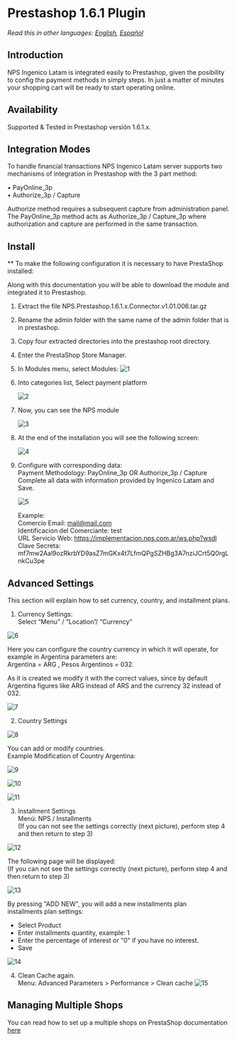 # Prestashop 1.6.1 Plugin

*Read this in other languages: [English](README.md), [Español](README.es.md)*

## Introduction

NPS Ingenico Latam is integrated easily to Prestashop, given the posibility to config the payment methods in simply steps. In just a matter of minutes your shopping cart will be ready to start operating online.

## Availability

Supported & Tested in Prestashop versión 1.6.1.x.

## Integration Modes

To handle financial transactions NPS Ingenico Latam server supports two mechanisms of integration in Prestashop with the 3 part method:     

•	PayOnline_3p  
•	Authorize_3p / Capture

Authorize method requires a subsequent capture from administration panel.       
The PayOnline_3p method acts as Authorize_3p / Capture_3p where authorization and capture are performed in the same transaction.        


## Install

** To make the following configuration it is necessary to have PrestaShop installed:

  Along with this documentation you will be able to download the module and integrated it to Prestashop.

1. Extract the file NPS.Prestashop.1.6.1.x.Connector.v1.01.006.tar.gz

2. Rename the admin folder with the same name of the admin folder that is in prestashop.

3. Copy four extracted directories into the prestashop root directory.

4. Enter the PrestaShop Store Manager.

5. In Modules menu, select Modules:
    ![1](https://cloud.githubusercontent.com/assets/24914148/25529881/65136ea0-2bfa-11e7-841f-7251dda04e76.png)

6. Into categories list, Select payment platform

    ![2](https://cloud.githubusercontent.com/assets/24914148/25529882/651736fc-2bfa-11e7-860e-ea96e1955d17.png)

7. Now, you can see the NPS module

    ![3](https://cloud.githubusercontent.com/assets/24914148/25529883/651856f4-2bfa-11e7-8243-2ea60883ce76.png)

8. At the end of the installation you will see the following screen:

    ![4](https://cloud.githubusercontent.com/assets/24914148/25529884/65226ec8-2bfa-11e7-9d4e-73f9c05b034d.png)

9. Configure with corresponding data:   
  Payment Methodology: PayOnline_3p OR Authorize_3p / Capture   
  Complete all data with information provided by Ingenico Latam and Save.   

    ![5](https://cloud.githubusercontent.com/assets/24914148/25529885/652b101e-2bfa-11e7-984a-dc58bf8f5883.png)

    Example:    
   Comercio Email: mail@mail.com       
   Identificacion del Comerciante: test        
   URL Servicio Web: https://implementacion.nps.com.ar/ws.php?wsdl     
   Clave Secreta: mf7mw2Aal9ozRkrbYD9asZ7mGKx4t7LfmQPgSZHBg3A7nziJCrt5Q0rgLnkCu3pe    

## Advanced Settings

This section will explain how to set currency, country, and installment plans.

1. Currency Settings:        
     Select “Menu” / “Location”/ “Currency”

  ![6](https://cloud.githubusercontent.com/assets/24914148/25529886/654ad58e-2bfa-11e7-8bf2-e15400ba5c80.png)

  Here you can configure the country currency in which it will operate, for example in Argentina parameters are:    
  Argentina = ARG   ,  Pesos Argentinos = 032.        

  As it is created we modify it with the correct values, since by default Argentina figures like ARG instead of ARS and the currency 32 instead of 032.

  ![7](https://cloud.githubusercontent.com/assets/24914148/25529887/654e293c-2bfa-11e7-9958-643809a2b39c.png)

2. Country Settings

  ![8](https://cloud.githubusercontent.com/assets/24914148/25529888/655130f0-2bfa-11e7-9764-78785281a577.png)

  You can add or modify countries.       
  Example Modification of Country Argentina:

  ![9](https://cloud.githubusercontent.com/assets/24914148/25529889/6553adbc-2bfa-11e7-90e2-ea6229c132dd.png)

  ![10](https://cloud.githubusercontent.com/assets/24914148/25529875/64d71fc2-2bfa-11e7-8be3-bd03206b6dc2.png)

  ![11](https://cloud.githubusercontent.com/assets/24914148/25529876/64e08576-2bfa-11e7-974f-63483ce33ddd.png)

3. Installment Settings   
    Menú: NPS / Installments        
    (If you can not see the settings correctly (next picture), perform step 4 and then return to step 3)

  ![12](https://cloud.githubusercontent.com/assets/24914148/25529877/64e3420c-2bfa-11e7-9516-0e2e07d4644b.png)

  The following page will be displayed:        
  (If you can not see the settings correctly (next picture), perform step 4 and then return to step 3)

  ![13](https://cloud.githubusercontent.com/assets/24914148/25529879/64e62e54-2bfa-11e7-92cf-951002c0e872.png)

  By pressing "ADD NEW", you will add a new installments plan   
  installments plan settings:   
  + Select Product  
  + Enter installments quantity, example: 1   
  + Enter the percentage of interest or "0" if you have no interest.  
  + Save    

  ![14](https://cloud.githubusercontent.com/assets/24914148/25529878/64e501dc-2bfa-11e7-9708-6a4f0c475b01.png)

4. Clean Cache again.      
    Menu: Advanced Parameters > Performance > Clean cache
  ![15](https://cloud.githubusercontent.com/assets/24914148/25529880/64eb2846-2bfa-11e7-92b7-5eb025939758.png)


  ## Managing Multiple Shops

  You can read how to set up a multiple shops on PrestaShop documentation  [here](http://doc.prestashop.com/display/PS16/Managing+Multiple+Shops)
